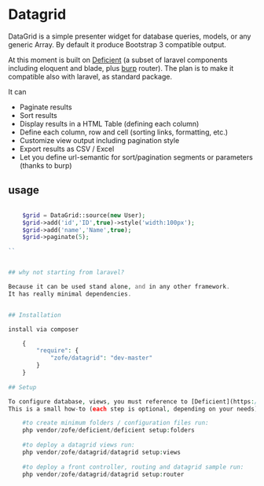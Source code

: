 Datagrid
============

DataGrid is a simple presenter widget for database queries, models, or any generic Array. 
By default it produce Bootstrap 3 compatible output. 

At this moment is built on [Deficient](https://github.com/zofe/deficient) (a subset of laravel components including eloquent and blade, plus [burp](https://github.com/zofe/burp) router).
The plan is to make it compatible also with laravel, as standard package.

It can   

- Paginate results
- Sort results
- Display results in a HTML Table (defining each column)
- Define each column, row and cell (sorting links, formatting, etc.)
- Customize view output including pagination style
- Export results as CSV / Excel
- Let you define url-semantic for sort/pagination segments or parameters (thanks to burp)


## usage
```php

    $grid = DataGrid::source(new User);
    $grid->add('id','ID',true)->style('width:100px');
    $grid->add('name','Name',true);
    $grid->paginate(5);

``


## why not starting from laravel?

Because it can be used stand alone, and in any other framework.  
It has really minimal dependencies.


## Installation

install via composer 

    {
        "require": {
            "zofe/datagrid": "dev-master"
        }
    }
    
## Setup

To configure database, views, you must reference to [Deficient](https://github.com/zofe/deficient)  
This is a small how-to (each step is optional, depending on your needs)

    #to create minimum folders / configuration files run:
    php vendor/zofe/deficient/deficient setup:folders
    
    #to deploy a datagrid views run:
    php vendor/zofe/datagrid/datagrid setup:views
    
    #to deploy a front controller, routing and datagrid sample run:
    php vendor/zofe/datagrid/datagrid setup:router